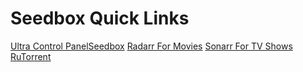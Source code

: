 
# Seedbox Quick Links
[Ultra Control PanelSeedbox](https://cp.ultraseedbox.com/#/userservice/c24e17f1-36a9-4d33-91db-96c9b2bbb438)
[Radarr For Movies](https://fadekun.apollo.usbx.me/radarr/)
[Sonarr For TV Shows](https://fadekun.apollo.usbx.me/sonarr/)
[RuTorrent](https://fadekun.apollo.usbx.me/rutorrent/)
